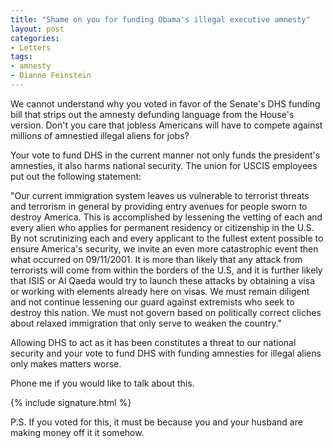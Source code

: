 ```yaml
---
title: "Shame on you for funding Obama's illegal executive amnesty"
layout: post
categories:
- Letters
tags:
- amnesty
- Dianne Feinstein
---
```


We cannot understand why you voted in favor of the Senate's DHS funding bill that strips out the amnesty defunding language from the House's version. Don't you care that jobless Americans will have to compete against millions of amnestied illegal aliens for jobs?

Your vote to fund DHS in the current manner not only funds the president's amnesties, it also harms national security. The union for USCIS employees put out the following statement:

"Our current immigration system leaves us vulnerable to terrorist threats and terrorism in general by providing entry avenues for people sworn to destroy America. This is accomplished by lessening the vetting of each and every alien who applies for permanent residency or citizenship in the U.S. By not scrutinizing each and every applicant to the fullest extent possible to ensure America's security, we invite an even more catastrophic event then what occurred on 09/11/2001. It is more than likely that any attack from terrorists will come from within the borders of the U.S, and it is further likely that ISIS or Al Qaeda would try to launch these attacks by obtaining a visa or working with elements already here on visas. We must remain diligent and not continue lessening our guard against extremists who seek to destroy this nation. We must not govern based on politically correct cliches about relaxed immigration that only serve to weaken the country."

Allowing DHS to act as it has been constitutes a threat to our national security and your vote to fund DHS with funding amnesties for illegal aliens only makes matters worse.

Phone me if you would like to talk about this.

{% include signature.html %}

P.S. If you voted for this, it must be because you and your husband are making money off it it somehow.